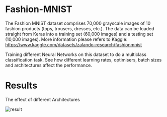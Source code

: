 # Fashion-MNIST
The Fashion MNIST dataset comprises 70,000 grayscale images of 10 fashion
products (tops, trousers, dresses, etc.). The data can be loaded straight from
Keras into a training set (60,000 images) and a testing set (10,000 images). 
More information please refers to Kaggle: https://www.kaggle.com/datasets/zalando-research/fashionmnist


Training different Neural Networks on this dataset to do a multiclass classification task. See how different learning rates, optimisers, batch sizes and architectures affect the performance.

# Results
 The effect of different Architectures
 
![result](https://user-images.githubusercontent.com/107531850/173750807-6be28963-a455-444b-922d-3a6548fea661.PNG)
